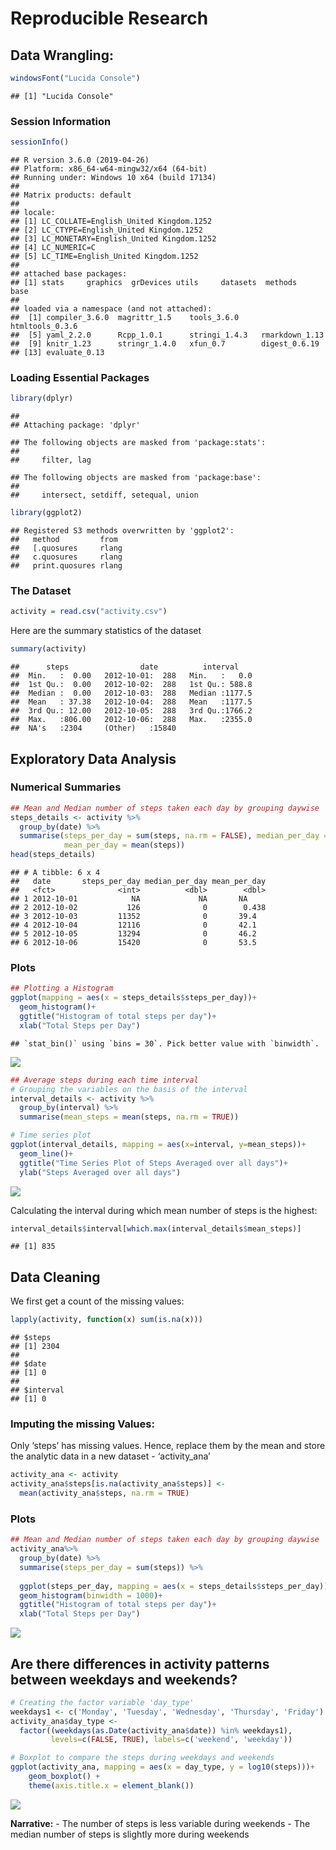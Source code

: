 Reproducible Research
================

## Data Wrangling:

``` r
windowsFont("Lucida Console")
```

    ## [1] "Lucida Console"

### Session Information

``` r
sessionInfo()
```

    ## R version 3.6.0 (2019-04-26)
    ## Platform: x86_64-w64-mingw32/x64 (64-bit)
    ## Running under: Windows 10 x64 (build 17134)
    ## 
    ## Matrix products: default
    ## 
    ## locale:
    ## [1] LC_COLLATE=English_United Kingdom.1252 
    ## [2] LC_CTYPE=English_United Kingdom.1252   
    ## [3] LC_MONETARY=English_United Kingdom.1252
    ## [4] LC_NUMERIC=C                           
    ## [5] LC_TIME=English_United Kingdom.1252    
    ## 
    ## attached base packages:
    ## [1] stats     graphics  grDevices utils     datasets  methods   base     
    ## 
    ## loaded via a namespace (and not attached):
    ##  [1] compiler_3.6.0  magrittr_1.5    tools_3.6.0     htmltools_0.3.6
    ##  [5] yaml_2.2.0      Rcpp_1.0.1      stringi_1.4.3   rmarkdown_1.13 
    ##  [9] knitr_1.23      stringr_1.4.0   xfun_0.7        digest_0.6.19  
    ## [13] evaluate_0.13

### Loading Essential Packages

``` r
library(dplyr)
```

    ## 
    ## Attaching package: 'dplyr'

    ## The following objects are masked from 'package:stats':
    ## 
    ##     filter, lag

    ## The following objects are masked from 'package:base':
    ## 
    ##     intersect, setdiff, setequal, union

``` r
library(ggplot2)
```

    ## Registered S3 methods overwritten by 'ggplot2':
    ##   method         from 
    ##   [.quosures     rlang
    ##   c.quosures     rlang
    ##   print.quosures rlang

### The Dataset

``` r
activity = read.csv("activity.csv")
```

Here are the summary statistics of the dataset

``` r
summary(activity)
```

    ##      steps                date          interval     
    ##  Min.   :  0.00   2012-10-01:  288   Min.   :   0.0  
    ##  1st Qu.:  0.00   2012-10-02:  288   1st Qu.: 588.8  
    ##  Median :  0.00   2012-10-03:  288   Median :1177.5  
    ##  Mean   : 37.38   2012-10-04:  288   Mean   :1177.5  
    ##  3rd Qu.: 12.00   2012-10-05:  288   3rd Qu.:1766.2  
    ##  Max.   :806.00   2012-10-06:  288   Max.   :2355.0  
    ##  NA's   :2304     (Other)   :15840

## Exploratory Data Analysis

### Numerical Summaries

``` r
## Mean and Median number of steps taken each day by grouping daywise
steps_details <- activity %>%
  group_by(date) %>%
  summarise(steps_per_day = sum(steps, na.rm = FALSE), median_per_day = median(steps),
            mean_per_day = mean(steps))
head(steps_details)
```

    ## # A tibble: 6 x 4
    ##   date       steps_per_day median_per_day mean_per_day
    ##   <fct>              <int>          <dbl>        <dbl>
    ## 1 2012-10-01            NA             NA       NA    
    ## 2 2012-10-02           126              0        0.438
    ## 3 2012-10-03         11352              0       39.4  
    ## 4 2012-10-04         12116              0       42.1  
    ## 5 2012-10-05         13294              0       46.2  
    ## 6 2012-10-06         15420              0       53.5

### Plots

``` r
## Plotting a Histogram
ggplot(mapping = aes(x = steps_details$steps_per_day))+
  geom_histogram()+ 
  ggtitle("Histogram of total steps per day")+
  xlab("Total Steps per Day") 
```

    ## `stat_bin()` using `bins = 30`. Pick better value with `binwidth`.

![](PA1_template_files/figure-gfm/Histogram-1.png)<!-- -->

``` r
## Average steps during each time interval
# Grouping the variables on the basis of the interval
interval_details <- activity %>%
  group_by(interval) %>%
  summarise(mean_steps = mean(steps, na.rm = TRUE))

# Time series plot
ggplot(interval_details, mapping = aes(x=interval, y=mean_steps))+
  geom_line()+
  ggtitle("Time Series Plot of Steps Averaged over all days")+
  ylab("Steps Averaged over all days")
```

![](PA1_template_files/figure-gfm/Time%20Series%20Plot-1.png)<!-- -->

Calculating the interval during which mean number of steps is the
highest:

``` r
interval_details$interval[which.max(interval_details$mean_steps)]
```

    ## [1] 835

## Data Cleaning

We first get a count of the missing values:

``` r
lapply(activity, function(x) sum(is.na(x)))
```

    ## $steps
    ## [1] 2304
    ## 
    ## $date
    ## [1] 0
    ## 
    ## $interval
    ## [1] 0

### Imputing the missing Values:

Only ‘steps’ has missing values. Hence, replace them by the mean and
store the analytic data in a new dataset - ‘activity\_ana’

``` r
activity_ana <- activity
activity_ana$steps[is.na(activity_ana$steps)] <- 
  mean(activity_ana$steps, na.rm = TRUE)
```

### Plots

``` r
## Mean and Median number of steps taken each day by grouping daywise
activity_ana%>%
  group_by(date) %>%
  summarise(steps_per_day = sum(steps)) %>%
  
  ggplot(steps_per_day, mapping = aes(x = steps_details$steps_per_day))+
  geom_histogram(binwidth = 1000)+
  ggtitle("Histogram of total steps per day")+
  xlab("Total Steps per Day") 
```

![](PA1_template_files/figure-gfm/Histogram%20without%20NA-1.png)<!-- -->

## Are there differences in activity patterns between weekdays and weekends?

``` r
# Creating the factor variable 'day_type'
weekdays1 <- c('Monday', 'Tuesday', 'Wednesday', 'Thursday', 'Friday')
activity_ana$day_type <- 
  factor((weekdays(as.Date(activity_ana$date)) %in% weekdays1), 
         levels=c(FALSE, TRUE), labels=c('weekend', 'weekday'))

# Boxplot to compare the steps during weekdays and weekends
ggplot(activity_ana, mapping = aes(x = day_type, y = log10(steps)))+
    geom_boxplot() +
    theme(axis.title.x = element_blank())
```

![](PA1_template_files/figure-gfm/Factor%20Variables-1.png)<!-- -->

**Narrative:** - The number of steps is less variable during weekends -
The median number of steps is slightly more during weekends
